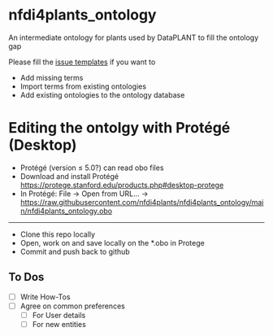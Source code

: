 # nfdi4plants_ontology

An intermediate ontology for plants used by DataPLANT to fill the ontology gap

Please fill the [issue templates](https://github.com/nfdi4plants/nfdi4plants_ontoloy/issues/new/choose) if you want to

- Add missing terms
- Import terms from existing ontologies
- Add existing ontologies to the ontology database



# Editing the ontolgy with Protégé (Desktop)

- Protégé (version ≤ 5.0?) can read obo files
- Download and install Protégé https://protege.stanford.edu/products.php#desktop-protege
- In Protégé: File -> Open from URL... -> https://raw.githubusercontent.com/nfdi4plants/nfdi4plants_ontology/main/nfdi4plants_ontology.obo

---- 

* Clone this repo locally 
* Open, work on and save locally on the \*.obo in Protege
* Commit and push back to github


## To Dos

- [ ] Write How-Tos
- [ ] Agree on common preferences 
  - [ ] For User details  
  - [ ] For new entities
